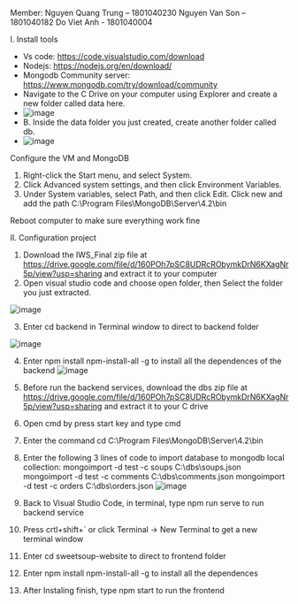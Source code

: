 Member: Nguyen Quang Trung – 1801040230
	    Nguyen Van Son – 1801040182
               Do Viet Anh - 1801040004


I.	Install tools
-	Vs code:  https://code.visualstudio.com/download
-	Nodejs: https://nodejs.org/en/download/
-	Mongodb Community server: https://www.mongodb.com/try/download/community
-	Navigate to the C Drive on your computer using Explorer and create a new folder called data here.	
-	 ![image](https://user-images.githubusercontent.com/40718164/141686945-5b503d6c-0467-49d5-a58a-bd5423a549a5.png)
-	B. Inside the data folder you just created, create another folder called db.
-	![image](https://user-images.githubusercontent.com/40718164/141686952-32744771-592c-48ad-b747-04fc1e825452.png)

Configure the VM and MongoDB
1.	Right-click the Start menu, and select System.
2.	Click Advanced system settings, and then click Environment Variables.
3.	Under System variables, select Path, and then click Edit. Click new and add the path C:\Program Files\MongoDB\Server\4.2\bin

Reboot computer to make sure everything work fine

II.	Configuration project
1.	Download the IWS_Final zip file at https://drive.google.com/file/d/160POh7pSC8UDRcRObymkDrN6KXagNr5p/view?usp=sharing and extract it to your computer
2.	Open visual studio code and choose open folder, then Select the folder you just extracted.
 
![image](https://user-images.githubusercontent.com/40718164/141686978-05aab895-5b8a-4c51-9bcd-a2688d456cd5.png)

3.	Enter cd backend in Terminal window to direct to backend folder
 
![image](https://user-images.githubusercontent.com/40718164/141686977-784628db-c201-4f2d-909c-cd4225678513.png)

4.	Enter npm install npm-install-all -g to install all the dependences of the backend
 ![image](https://user-images.githubusercontent.com/40718164/141686985-8db9f340-2fae-4314-9560-a6b3f080727d.png)

5.	Before run the backend services, download the dbs zip file at https://drive.google.com/file/d/160POh7pSC8UDRcRObymkDrN6KXagNr5p/view?usp=sharing
and extract it to your C drive
6.	Open cmd by press start key and type cmd
7.	Enter the command cd C:\Program Files\MongoDB\Server\4.2\bin
8.	Enter the following 3 lines of code to import database to mongodb local collection:
mongoimport -d test -c soups C:\dbs\soups.json
mongoimport -d test -c comments C:\dbs\comments.json
mongoimport -d test -c orders C:\dbs\orders.json
 ![image](https://user-images.githubusercontent.com/40718164/141686991-cf7077bc-d99d-47cb-8732-a7f2c4b12b0a.png)

9.	Back to Visual Studio Code, in terminal, type npm run serve to run backend service
10.	Press crtl+shift+` or click Terminal -> New Terminal to get a new terminal window
11.	Enter cd sweetsoup-website to direct to frontend folder
12.	Enter npm install npm-install-all -g to install all the dependences
13.	After Instaling finish, type npm start to run the frontend
